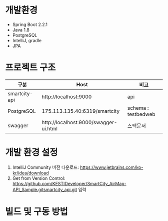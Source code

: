 # 개발환경
* Spring Boot 2.2.1
* Java 1.8
* PostgreSQL
* IntelliJ, gradle
* JPA

# 프로젝트 구조

| 구분  | Host | 비고 |
| ------------- | ------------- | ------------- |
| smartcity-api  | http://localhost:9000  | api |
| PostgreSQL  | 175.113.135.40:6319/smartcity  | schema : testbedweb | user/pw :  smartcity / smartcity64181! |
| swagger | http://localhost:9000/swagger-ui.html | 스펙문서 |


# 개발 환경 설정
1. IntelliJ Community 버전 다운로드: https://www.jetbrains.com/ko-kr/idea/download
2. Get from Version Control: https://github.com/KESTIDeveloper/SmartCity_AirMap-API_Sample.gitsmartcity_api.git 입력


# 빌드 및 구동 방법 

